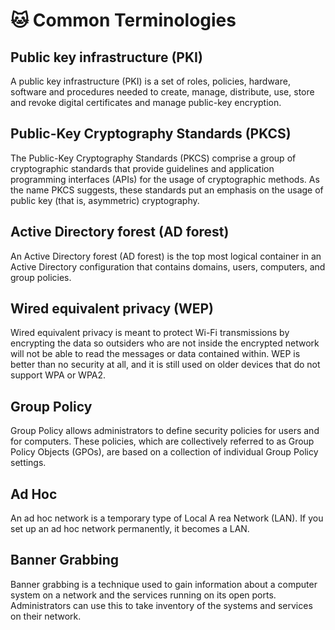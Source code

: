 # 🐱 Common Terminologies

## Public key infrastructure (PKI)

A public key infrastructure (PKI) is a set of roles, policies, hardware, software and procedures needed to create, manage, distribute, use, store and revoke digital certificates and manage public-key encryption.

## Public-Key Cryptography Standards (PKCS)

The Public-Key Cryptography Standards (PKCS) comprise a group of cryptographic standards that provide guidelines and application programming interfaces (APIs) for the usage of cryptographic methods. As the name PKCS suggests, these standards put an emphasis on the usage of public key (that is, asymmetric) cryptography.

## Active Directory forest (AD forest)

An Active Directory forest (AD forest) is the top most logical container in an Active Directory configuration that contains domains, users, computers, and group policies.

## Wired equivalent privacy (WEP)

Wired equivalent privacy is meant to protect Wi-Fi transmissions by encrypting the data so outsiders who are not inside the encrypted network will not be able to read the messages or data contained within. WEP is better than no security at all, and it is still used on older devices that do not support WPA or WPA2.

## Group Policy

Group Policy allows administrators to define security policies for users and for computers. These policies, which are collectively referred to as Group Policy Objects (GPOs), are based on a collection of individual Group Policy settings.

## Ad Hoc

An ad hoc network is a temporary type of Local A  rea Network (LAN). If you set up an ad hoc network permanently, it becomes a LAN.

## Banner Grabbing

Banner grabbing is a technique used to gain information about a computer system on a network and the services running on its open ports. Administrators can use this to take inventory of the systems and services on their network.

